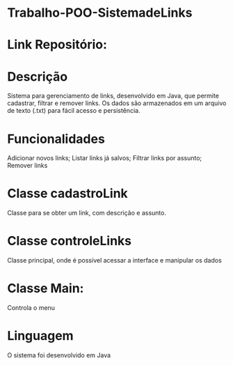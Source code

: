 # Trabalho-POO-SistemadeLinks
# Link Repositório:

# Descrição
Sistema para gerenciamento de links, desenvolvido em Java, que permite cadastrar, filtrar e remover links. Os dados são armazenados em um arquivo de texto (.txt) para fácil acesso e persistência.

# Funcionalidades
Adicionar novos links;
Listar links já salvos;
Filtrar links por assunto;
Remover links

# Classe cadastroLink
Classe para se obter um link, com descrição e assunto.

# Classe controleLinks
Classe principal, onde é possível acessar a interface e manipular os dados

# Classe Main:
Controla o menu

# Linguagem
O sistema foi desenvolvido em Java
